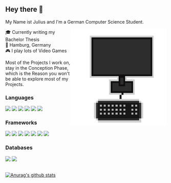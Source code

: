 ## Hey there :wave:
My Name ist Julius and I'm a German Computer Science Student.

<img align="right" alt="GIF" height="300px" width="300px" src="./assets/hey.gif"/>

:mortar_board: Currently writing my Bachelor Thesis  
:round_pushpin: Hamburg, Germany  
:video_game: I play lots of Video Games

Most of the Projects I work on, stay in the Conception Phase, which is the Reason you won't be able to explore most of my Projects.

### Languages
<img src="https://img.shields.io/badge/node.js%20-%2343853D.svg?&style=for-the-badge&logo=node.js&logoColor=white"/>
<img src="https://img.shields.io/badge/javascript%20-%23323330.svg?&style=for-the-badge&logo=javascript&logoColor=%23F7DF1E"/>
<img src="https://img.shields.io/badge/typescript%20-%23007ACC.svg?&style=for-the-badge&logo=typescript&logoColor=white"/>
<img src="https://img.shields.io/badge/html5%20-%23E34F26.svg?&style=for-the-badge&logo=html5&logoColor=white"/>
<img src="https://img.shields.io/badge/css3%20-%231572B6.svg?&style=for-the-badge&logo=css3&logoColor=white"/>
<img src="https://img.shields.io/badge/java-%23ED8B00.svg?&style=for-the-badge&logo=java&logoColor=white"/>

### Frameworks
<img src="https://img.shields.io/badge/react%20-%2320232a.svg?&style=for-the-badge&logo=react&logoColor=%2361DAFB"/>
<img src="https://img.shields.io/badge/angular%20-%23DD0031.svg?&style=for-the-badge&logo=angular&logoColor=white"/>
<img src="https://img.shields.io/badge/bootstrap%20-%23563D7C.svg?&style=for-the-badge&logo=bootstrap&logoColor=white"/>
<img src="https://img.shields.io/badge/material%20ui%20-%230081CB.svg?&style=for-the-badge&logo=material-ui&logoColor=white"/>
<img src="https://img.shields.io/badge/spring%20-%236DB33F.svg?&style=for-the-badge&logo=spring&logoColor=white"/>
<img src="https://img.shields.io/badge/figma%20-%23F24E1E.svg?&style=for-the-badge&logo=figma&logoColor=white"/>
<img src="https://img.shields.io/badge/git%20-%23F05033.svg?&style=for-the-badge&logo=git&logoColor=white"/>

### Databases
<img src="https://img.shields.io/badge/mysql-%2300f.svg?&style=for-the-badge&logo=mysql&logoColor=white"/>
<img src ="https://img.shields.io/badge/postgres-%23316192.svg?&style=for-the-badge&logo=postgresql&logoColor=white"/>
<br>
<br>

[![Anurag's github stats](https://github-readme-stats.vercel.app/api?username=NewCeptionDev&hide=stars,contribs,prs,issues&count_private=true&show_icons=true&theme=onedark&hide_border=true&custom_title=NewceptionDev's%20Github%20Stats&hide_rank=true)](https://github.com/anuraghazra/github-readme-stats)
